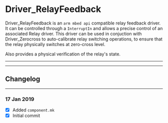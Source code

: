 # Driver_RelayFeedback

Driver_RelayFeedback is an ```arm mbed api``` compatible relay feedback driver. It can be controlled through a ```InterruptIn``` and allows a precise control of an associated Relay driver. This driver can be used in conjuction with Driver_Zerocross to auto-calibrate relay switching operations, to ensure that the relay physically switches at zero-cross level.

Also provides a physical verification of the relay's state.



---
---
  
## Changelog

---
### **17 Jan 2019**
- [x] Added ```component.mk```
- [x] Initial commit
